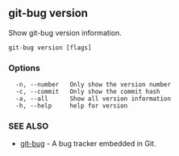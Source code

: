 ## git-bug version

Show git-bug version information.

```
git-bug version [flags]
```

### Options

```
  -n, --number   Only show the version number
  -c, --commit   Only show the commit hash
  -a, --all      Show all version information
  -h, --help     help for version
```

### SEE ALSO

* [git-bug](git-bug.md)	 - A bug tracker embedded in Git.

